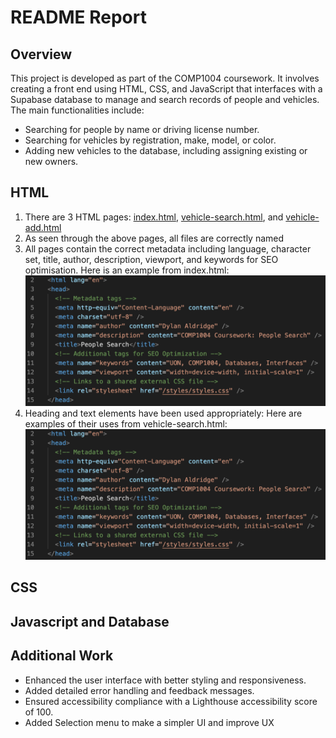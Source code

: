 # README Report

## Overview
This project is developed as part of the COMP1004 coursework. It involves creating a front end using HTML, CSS, and JavaScript that interfaces with a Supabase database to manage and search records of people and vehicles. The main functionalities include:
- Searching for people by name or driving license number.
- Searching for vehicles by registration, make, model, or color.
- Adding new vehicles to the database, including assigning existing or new owners.

## HTML

1. There are 3 HTML pages: [index.html](index.html), [vehicle-search.html](./pages/vehicle-search.html), and [vehicle-add.html](./pages/vehicle-add.html)
2. As seen through the above pages, all files are correctly named
3. All pages contain the correct metadata including language, character set, title, author, description, viewport, and keywords for SEO optimisation. Here is an example from index.html: ![index.html metadata](./images/metadata.png)
4. Heading and text elements have been used appropriately: Here are examples of their uses from vehicle-search.html: ![index.html metadata](./images/metadata.png)

## CSS

## Javascript and Database

## Additional Work
- Enhanced the user interface with better styling and responsiveness.
- Added detailed error handling and feedback messages.
- Ensured accessibility compliance with a Lighthouse accessibility score of 100.
- Added Selection menu to make a simpler UI and improve UX
